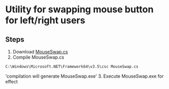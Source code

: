 # Utility for swapping mouse button for left/right users

## Steps 

1. Download [MouseSwap.cs](https://raw.githubusercontent.com/sushilshinde/scripts/master/windows/mouseswap/MouseSwap.cs) 
2. Compile MouseSwap.cs
```
C:\Windows\Microsoft.NET\Framework64\v3.5\csc MouseSwap.cs
```
'compilation will generate MouseSwap.exe'
3. Execute MouseSwap.exe for effect
